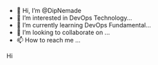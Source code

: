 - 👋 Hi, I’m @DipNemade
- 👀 I’m interested in DevOps Technology...
- 🌱 I’m currently learning DevOps Fundamental...
- 💞️ I’m looking to collaborate on ...
- 📫 How to reach me ...

<!---
DipNemade/DipNemade is a ✨ special ✨ repository because its `README.md` (this file) appears on your GitHub profile.
You can click the Preview link to take a look at your changes.
--->
Hi
